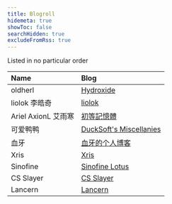 ```yaml
---
title: Blogroll
hidemeta: true
showToc: false
searchHidden: true
excludeFromRss: true
---
```


Listed in no particular order

| Name | Blog |
| :--- | :--- |
| oldherl | [Hydroxide](https://blog.oldherl.one/) |
| liolok 李皓奇 | [liolok](https://liolok.com/) |
| Ariel AxionL 艾雨寒 | [初等記憶體](https://axionl.me/) |
| 可爱鸭鸭 | [DuckSoft's Miscellanies](https://www.ducksoft.site/) |
| 血牙 | [血牙的个人博客](https://xueya.me/) |
| Xris | [Xris](https://xr1s.me/) |
| Sinofine | [Sinofine Lotus](https://sinofine.me/) |
| CS Slayer | [CS Slayer](https://www.csslayer.info/) |
| Lancern | [Lancern](https://lancern.xyz/) |
